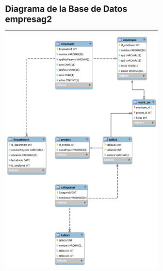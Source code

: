 # Diagrama de la Base de Datos empresag2

---
![Imagen de empresag2](../image/Diagrama-introduccion-mysql.png)
